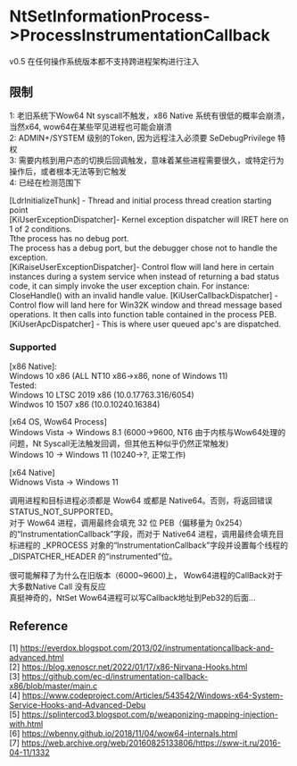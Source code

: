 # NtSetInformationProcess->ProcessInstrumentationCallback
v0.5 在任何操作系统版本都不支持跨进程架构进行注入

## 限制
1: 老旧系统下Wow64 Nt syscall不触发，x86 Native 系统有很低的概率会崩溃，当然x64, wow64在某些罕见进程也可能会崩溃  
2: ADMIN+/SYSTEM 级别的Token, 因为远程注入必须要 SeDebugPrivilege 特权   
3: 需要内核到用户态的切换后回调触发，意味着某些进程需要很久，或特定行为操作后，或者根本无法等到它触发  
4: 已经在检测范围下  

[LdrInitializeThunk] - Thread and initial process thread creation starting point  
[KiUserExceptionDispatcher]- Kernel exception dispatcher will IRET here on 1 of 2 conditions.  
Tthe process has no debug port.  
The process has a debug port, but the debugger chose not to handle the exception.  
[KiRaiseUserExceptionDispatcher]- Control flow will land here in certain instances during a system service when instead of returning a bad status code, it can simply invoke the user exception chain. For instance: CloseHandle() with an invalid handle value.
[KiUserCallbackDispatcher] - Control flow will land here for Win32K window and thread message based operations. It then calls into function table contained in the process PEB.  
[KiUserApcDispatcher] - This is where user queued apc's are dispatched.  
  
### Supported
[x86 Native]:  
Windows 10 x86 (ALL NT10 x86->x86, none of Windows 11)  
Tested:  
Windows 10 LTSC 2019 x86 (10.0.17763.316/6054)  
Windwos 10 1507 x86 (10.0.10240.16384)  

[x64 OS, Wow64 Process]  
Windows Vista -> Windows 8.1 (6000->9600, NT6 由于内核与Wow64处理的问题，Nt Syscall无法触发回调，但其他五种似乎仍然正常触发)  
Windows 10 -> Windows 11 (10240->?, 正常工作)  

[x64 Native]  
Widnows Vista -> Windows 11  

调用进程和目标进程必须都是 Wow64 或都是 Native64。否则，将返回错误 STATUS_NOT_SUPPORTED。  
对于 Wow64 进程，调用最终会填充 32 位 PEB（偏移量为 0x254）的“InstrumentationCallback”字段，而对于 Native64 进程，调用最终会填充目标进程的 _KPROCESS 对象的“InstrumentationCallback”字段并设置每个线程的 _DISPATCHER_HEADER 的“instrumented”位。  

很可能解释了为什么在旧版本（6000~9600)上， Wow64进程的CallBack对于大多数Native Call 没有反应  
真挺神奇的，NtSet Wow64进程可以写Callback地址到Peb32的后面...  

## Reference
[1] https://everdox.blogspot.com/2013/02/instrumentationcallback-and-advanced.html  
[2] https://blog.xenoscr.net/2022/01/17/x86-Nirvana-Hooks.html  
[3] https://github.com/ec-d/instrumentation-callback-x86/blob/master/main.c  
[4] https://www.codeproject.com/Articles/543542/Windows-x64-System-Service-Hooks-and-Advanced-Debu  
[5] https://splintercod3.blogspot.com/p/weaponizing-mapping-injection-with.html  
[6] https://wbenny.github.io/2018/11/04/wow64-internals.html  
[7] https://web.archive.org/web/20160825133806/https://sww-it.ru/2016-04-11/1332   
